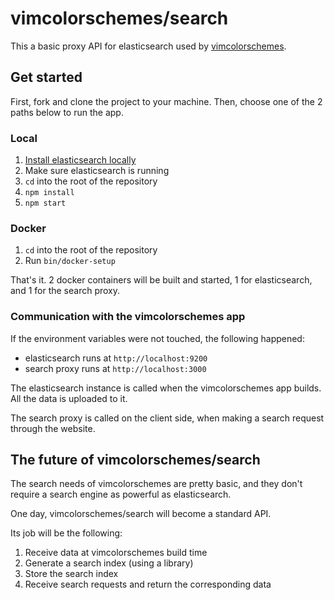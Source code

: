 # vimcolorschemes/search

This a basic proxy API for elasticsearch used by
[vimcolorschemes](https://github.com/vimcolorschemes/vimcolorschemes).

## Get started

First, fork and clone the project to your machine. Then, choose one of the 2
paths below to run the app.

### Local

  1. [Install elasticsearch locally](https://www.elastic.co/start)
  2. Make sure elasticsearch is running
  3. `cd` into the root of the repository
  2. `npm install`
  3. `npm start`

### Docker

  1. `cd` into the root of the repository
  2. Run `bin/docker-setup`

That's it. 2 docker containers will be built and started, 1 for elasticsearch,
and 1 for the search proxy.

### Communication with the vimcolorschemes app

If the environment variables were not touched, the following happened:

- elasticsearch runs at `http://localhost:9200`
- search proxy runs at `http://localhost:3000`

The elasticsearch instance is called when the vimcolorschemes app builds. All the
data is uploaded to it.

The search proxy is called on the client side, when making a search request
through the website.

## The future of vimcolorschemes/search

The search needs of vimcolorschemes are pretty basic, and they don't require
a search engine as powerful as elasticsearch.

One day, vimcolorschemes/search will become a standard API.

Its job will be the following:

1. Receive data at vimcolorschemes build time
2. Generate a search index (using a library)
3. Store the search index
4. Receive search requests and return the corresponding data
